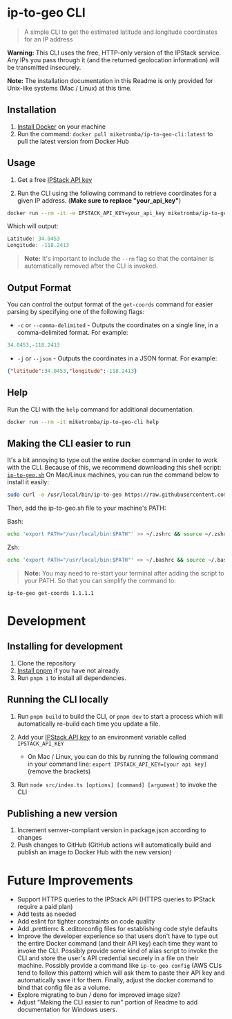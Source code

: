 # ip-to-geo CLI
> A simple CLI to get the estimated latitude and longitude coordinates for an IP address

**Warning:** This CLI uses the free, HTTP-only version of the IPStack service. Any IPs you pass through it (and the returned geolocation information) will be transmitted insecurely.

**Note:** The installation documentation in this Readme is only provided for Unix-like systems (Mac / Linux) at this time.

## Installation
1. [Install Docker](https://www.docker.com/get-started/) on your machine
2. Run the command: `docker pull miketromba/ip-to-geo-cli:latest` to pull the latest version from Docker Hub

## Usage
1. Get a free [IPStack API key](https://ipstack.com/api-key)
<!-- and add it to an environment variable called `IPSTACK_API_KEY` -->
<!-- - On Mac / Linux, you can do this by running the following command in your command line: `export IPSTACK_API_KEY=[your api key]` (remove the brackets) -->

2. Run the CLI using the following command to retrieve coordinates for a given IP address. (**Make sure to replace "your_api_key"**)

```sh
docker run --rm -it -e IPSTACK_API_KEY=your_api_key miketromba/ip-to-geo-cli get-coords 1.1.1.1
```
Which will output:
```c
Latitude: 34.0453
Longitude: -118.2413
```
> **Note:** It's important to include the `--rm` flag so that the container is automatically removed after the CLI is invoked.


## Output Format
You can control the output format of the `get-coords` command for easier parsing by specifying one of the following flags:
- `-c` or `--comma-delimited` - Outputs the coordinates on a single line, in a comma-delimited format. For example: 
```c
34.0453,-118.2413
```
- `-j` or `--json` - Outputs the coordinates in a JSON format. For example: 
```json
{"latitude":34.0453,"longitude":-118.2413}
```

## Help
Run the CLI with the `help` command for additional documentation.
```sh
docker run --rm -it miketromba/ip-to-geo-cli help
```

## Making the CLI easier to run
It's a bit annoying to type out the entire docker command in order to work with the CLI. Because of this, we recommend downloading this shell script: [`ip-to-geo.sh`](/ip-to-geo.sh)
On Mac/Linux machines, you can run the command below to install it easily:
```sh
sudo curl -o /usr/local/bin/ip-to-geo https://raw.githubusercontent.com/miketromba/ip-to-geo-cli/main/ip-to-geo.sh && sudo chmod +x /usr/local/bin/ip-to-geo
```
Then, add the ip-to-geo.sh file to your machine's PATH:

Bash:
```sh
echo 'export PATH="/usr/local/bin:$PATH"' >> ~/.zshrc && source ~/.zshrc
```
Zsh:
```sh
echo 'export PATH="/usr/local/bin:$PATH"' >> ~/.bashrc && source ~/.bashrc
```
> **Note:** You may need to re-start your terminal after adding the script to your PATH.
So that you can simplify the command to:
```sh
ip-to-geo get-coords 1.1.1.1
```


# Development

## Installing for development
1. Clone the repository
2. [Install pnpm](https://pnpm.io/installation) if you have not already.
3. Run `pnpm i` to install all dependencies.

## Running the CLI locally
1. Run `pnpm build` to build the CLI, or `pnpm dev` to start a process which will automatically re-build each time you update a file.
2. Add your [IPStack API key](https://ipstack.com/api-key) to an environment variable called `IPSTACK_API_KEY`
    - On Mac / Linux, you can do this by running the following command in your command line: `export IPSTACK_API_KEY=[your api key]` (remove the brackets)

3. Run `node src/index.ts [options] [command] [argument]` to invoke the CLI

## Publishing a new version
1. Increment semver-compliant version in package.json according to changes
2. Push changes to GitHub (GitHub actions will automatically build and publish an image to Docker Hub with the new version)

# Future Improvements
- Support HTTPS queries to the IPStack API (HTTPS queries to IPStack require a paid plan)
- Add tests as needed
- Add eslint for tighter constraints on code quality
- Add .prettierrc & .editorconfig files for establishing code style defaults
- Improve the developer experience so that users don't have to type out the entire Docker command (and their API key) each time they want to invoke the CLI. Possibly provide some kind of alias script to invoke the CLI and store the user's API credential securely in a file on their machine. Possibly provide a command like `ip-to-geo config` (AWS CLIs tend to follow this pattern) which will ask them to paste their API key and automatically save it for them. Finally, adjust the docker command to bind that config file as a volume.
- Explore migrating to bun / deno for improved image size?
- Adjust "Making the CLI easier to run" portion of Readme to add documentation for Windows users.